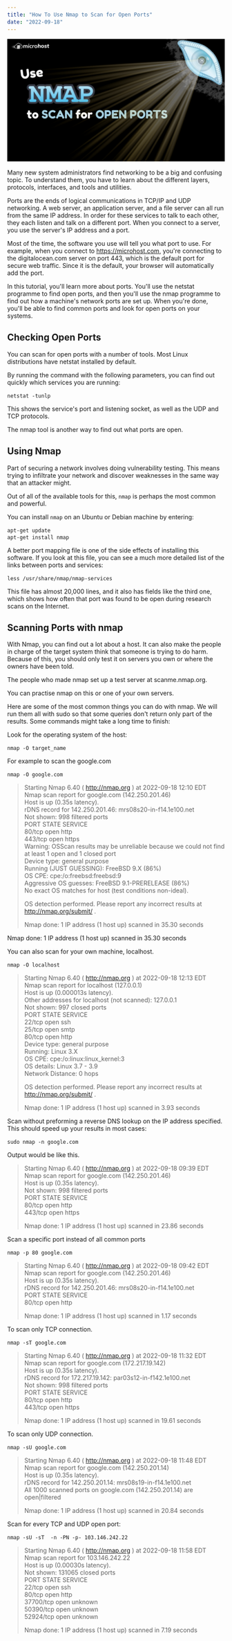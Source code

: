 ```yaml
---
title: "How To Use Nmap to Scan for Open Ports"
date: "2022-09-18"
---
```


![How To Use Nmap to Scan for Open Ports](images/How-To-Use-Nmap-to-Scan-for-Open-Ports-1024x576.png)

Many new system administrators find networking to be a big and confusing topic. To understand them, you have to learn about the different layers, protocols, interfaces, and tools and utilities.

Ports are the ends of logical communications in TCP/IP and UDP networking. A web server, an application server, and a file server can all run from the same IP address. In order for these services to talk to each other, they each listen and talk on a different port. When you connect to a server, you use the server's IP address and a port.

Most of the time, the software you use will tell you what port to use. For example, when you connect to https://microhost.com, you're connecting to the digitalocean.com server on port 443, which is the default port for secure web traffic. Since it is the default, your browser will automatically add the port.

In this tutorial, you'll learn more about ports. You'll use the netstat programme to find open ports, and then you'll use the nmap programme to find out how a machine's network ports are set up. When you're done, you'll be able to find common ports and look for open ports on your systems.

## Checking Open Ports

You can scan for open ports with a number of tools. Most Linux distributions have netstat installed by default.

By running the command with the following parameters, you can find out quickly which services you are running:

```
netstat -tunlp
```
This shows the service's port and listening socket, as well as the UDP and TCP protocols.

The nmap tool is another way to find out what ports are open.

## Using Nmap

Part of securing a network involves doing vulnerability testing. This means trying to infiltrate your network and discover weaknesses in the same way that an attacker might.

Out of all of the available tools for this, `nmap` is perhaps the most common and powerful.

You can install `nmap` on an Ubuntu or Debian machine by entering:

```
apt-get update
apt-get install nmap
```
A better port mapping file is one of the side effects of installing this software. If you look at this file, you can see a much more detailed list of the links between ports and services:

```
less /usr/share/nmap/nmap-services
```
This file has almost 20,000 lines, and it also has fields like the third one, which shows how often that port was found to be open during research scans on the Internet.

## Scanning Ports with nmap

With Nmap, you can find out a lot about a host. It can also make the people in charge of the target system think that someone is trying to do harm. Because of this, you should only test it on servers you own or where the owners have been told.

The people who made nmap set up a test server at scanme.nmap.org.

You can practise nmap on this or one of your own servers.

Here are some of the most common things you can do with nmap. We will run them all with sudo so that some queries don't return only part of the results. Some commands might take a long time to finish:

Look for the operating system of the host:

```
nmap -O target_name
```
For example to scan the google.com

```
nmap -O google.com
```
> Starting Nmap 6.40 ( http://nmap.org ) at 2022-09-18 12:10 EDT  
> Nmap scan report for google.com (142.250.201.46)  
> Host is up (0.35s latency).  
> rDNS record for 142.250.201.46: mrs08s20-in-f14.1e100.net  
> Not shown: 998 filtered ports  
> PORT STATE SERVICE  
> 80/tcp open http  
> 443/tcp open https  
> Warning: OSScan results may be unreliable because we could not find at least 1 open and 1 closed port  
> Device type: general purpose  
> Running (JUST GUESSING): FreeBSD 9.X (86%)  
> OS CPE: cpe:/o:freebsd:freebsd:9  
> Aggressive OS guesses: FreeBSD 9.1-PRERELEASE (86%)  
> No exact OS matches for host (test conditions non-ideal).
> 
> OS detection performed. Please report any incorrect results at http://nmap.org/submit/ .
> 
> Nmap done: 1 IP address (1 host up) scanned in 35.30 seconds

  
Nmap done: 1 IP address (1 host up) scanned in 35.30 seconds

You can also scan for your own machine, localhost.

```
nmap -O localhost
```
> Starting Nmap 6.40 ( http://nmap.org ) at 2022-09-18 12:13 EDT  
> Nmap scan report for localhost (127.0.0.1)  
> Host is up (0.000013s latency).  
> Other addresses for localhost (not scanned): 127.0.0.1  
> Not shown: 997 closed ports  
> PORT STATE SERVICE  
> 22/tcp open ssh  
> 25/tcp open smtp  
> 80/tcp open http  
> Device type: general purpose  
> Running: Linux 3.X  
> OS CPE: cpe:/o:linux:linux\_kernel:3  
> OS details: Linux 3.7 - 3.9  
> Network Distance: 0 hops
> 
> OS detection performed. Please report any incorrect results at http://nmap.org/submit/ .
> 
> Nmap done: 1 IP address (1 host up) scanned in 3.93 seconds

Scan without preforming a reverse DNS lookup on the IP address specified. This should speed up your results in most cases:

```
sudo nmap -n google.com
```
Output would be like this.

> Starting Nmap 6.40 ( http://nmap.org ) at 2022-09-18 09:39 EDT  
> Nmap scan report for google.com (142.250.201.46)  
> Host is up (0.35s latency).  
> Not shown: 998 filtered ports  
> PORT STATE SERVICE  
> 80/tcp open http  
> 443/tcp open https
> 
> Nmap done: 1 IP address (1 host up) scanned in 23.86 seconds

Scan a specific port instead of all common ports

```
nmap -p 80 google.com
```
> Starting Nmap 6.40 ( http://nmap.org ) at 2022-09-18 09:42 EDT  
> Nmap scan report for google.com (142.250.201.46)  
> Host is up (0.35s latency).  
> rDNS record for 142.250.201.46: mrs08s20-in-f14.1e100.net  
> PORT STATE SERVICE  
> 80/tcp open http
> 
> Nmap done: 1 IP address (1 host up) scanned in 1.17 seconds

To scan only TCP connection.

```
nmap -sT google.com
```
> Starting Nmap 6.40 ( http://nmap.org ) at 2022-09-18 11:32 EDT  
> Nmap scan report for google.com (172.217.19.142)  
> Host is up (0.35s latency).  
> rDNS record for 172.217.19.142: par03s12-in-f142.1e100.net  
> Not shown: 998 filtered ports  
> PORT STATE SERVICE  
> 80/tcp open http  
> 443/tcp open https
> 
> Nmap done: 1 IP address (1 host up) scanned in 19.61 seconds

To scan only UDP connection.

```
nmap -sU google.com
```
> Starting Nmap 6.40 ( http://nmap.org ) at 2022-09-18 11:48 EDT  
> Nmap scan report for google.com (142.250.201.14)  
> Host is up (0.35s latency).  
> rDNS record for 142.250.201.14: mrs08s19-in-f14.1e100.net  
> All 1000 scanned ports on google.com (142.250.201.14) are open|filtered
> 
> Nmap done: 1 IP address (1 host up) scanned in 20.84 seconds

Scan for every TCP and UDP open port:

```
nmap -sU -sT  -n -PN -p- 103.146.242.22
```
> Starting Nmap 6.40 ( http://nmap.org ) at 2022-09-18 11:58 EDT  
> Nmap scan report for 103.146.242.22  
> Host is up (0.00030s latency).  
> Not shown: 131065 closed ports  
> PORT STATE SERVICE  
> 22/tcp open ssh  
> 80/tcp open http  
> 37700/tcp open unknown  
> 50390/tcp open unknown  
> 52924/tcp open unknown
> 
> Nmap done: 1 IP address (1 host up) scanned in 7.19 seconds
